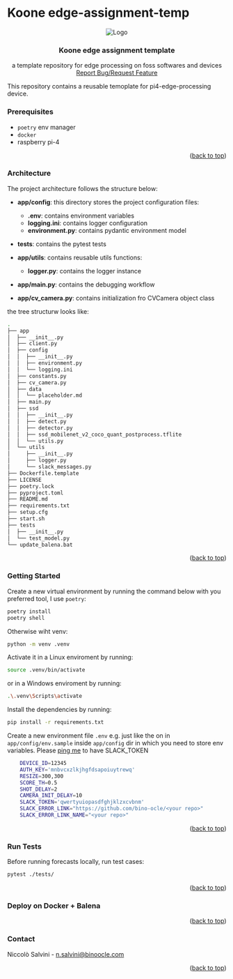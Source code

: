 
# Koone edge-assignment-temp

<div align="center">
    <img src="https://www.binoocle.com/wp-content/uploads/2019/10/Risorsa-1@2x-1.png" alt="Logo">
    <h3 align="center">Koone edge assignment template </h3>
    <p align="center">
    a template repository for edge processing on foss softwares and devices 
        <br />
        <a href="https://github.com/bino-ocle/edge-assignment-temp/issues">Report Bug/Request Feature</a>
    </p>
</div>

This repository contains a reusable temoplate for pi4-edge-processing device.

### Prerequisites

- `poetry` env manager
- `docker`
- raspberry pi-4 


<p align="right">(<a href="#top">back to top</a>)</p>

### Architecture

The project architecture follows the structure below:

- **app/config**: this directory stores the project configuration files:
  - **.env**: contains environment variables
  - **logging.ini**: contains logger configuration
  - **environment.py**: contains pydantic environment model 

- **tests**: contains the pytest tests

- **app/utils**: contains reusable utils functions:
  - **logger.py**: contains the logger instance 

- **app/main.py**: contains the debugging workflow
- **app/cv_camera.py**: contains initialization fro CVCamera object class

the tree structurw looks like:

```bash
.
├── app
│  ├── __init__.py
│  ├── client.py
│  ├── config
│  │  ├── __init__.py
│  │  ├── environment.py
│  │  └── logging.ini
│  ├── constants.py
│  ├── cv_camera.py
│  ├── data
│  │  └── placeholder.md
│  ├── main.py
│  ├── ssd
│  │  ├── __init__.py
│  │  ├── detect.py
│  │  ├── detector.py
│  │  ├── ssd_mobilenet_v2_coco_quant_postprocess.tflite
│  │  └── utils.py
│  └── utils
│     ├── __init__.py
│     ├── logger.py
│     └── slack_messages.py
├── Dockerfile.template
├── LICENSE
├── poetry.lock
├── pyproject.toml
├── README.md
├── requirements.txt
├── setup.cfg
├── start.sh
├── tests
│  ├── __init__.py
│  └── test_model.py
└── update_balena.bat
```

<p align="right">(<a href="#top">back to top</a>)</p>

### Getting Started

Create a new virtual environment by running the command below with you preferred tool, I use `poetry`:

```sh
poetry install
poetry shell
```

Otherwise wiht venv:

```sh
python -m venv .venv
```

Activate it in a Linux enviroment by running:

```sh
source .venv/bin/activate
```

or in a Windows enviroment by running:

```sh
.\.venv\Scripts\activate
```

Install the dependencies by running:

```sh
pip install -r requirements.txt
```

Create a new environment file `.env` e.g. just like the on in `app/config/env.sample` inside `app/config` dir in which you need to store env variables.
Please [ping me](mailto:n.salvini@binoocle.com) to have SLACK_TOKEN 

```sh
    DEVICE_ID=12345
    AUTH_KEY='mnbvcxzlkjhgfdsapoiuytrewq'
    RESIZE=300,300
    SCORE_TH=0.5
    SHOT_DELAY=2
    CAMERA_INIT_DELAY=10
    SLACK_TOKEN='qwertyuiopasdfghjklzxcvbnm'
    SLACK_ERROR_LINK="https://github.com/bino-ocle/<your repo>"
    SLACK_ERROR_LINK_NAME="<your repo>"
```

<p align="right">(<a href="#top">back to top</a>)</p>

### Run Tests

Before running forecasts locally, run test cases:

```sh
pytest ./tests/
```

<p align="right">(<a href="#top">back to top</a>)</p>

### Deploy on Docker + Balena


<p align="right">(<a href="#top">back to top</a>)</p>

### Contact

Niccolò Salvini - [n.salvini@binoocle.com](mailto:n.salvini@binoocle.com)


<p align="right">(<a href="#top">back to top</a>)</p>